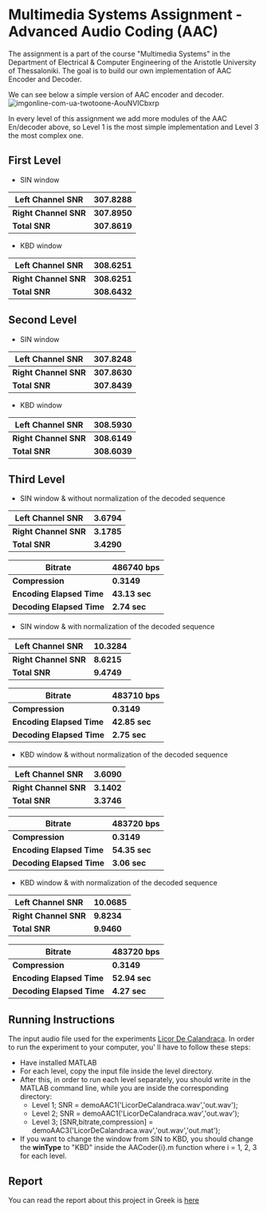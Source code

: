# Multimedia Systems Assignment - Advanced Audio Coding (AAC)
The assignment is a part of the course "Multimedia Systems" in the Department of Electrical & Computer Engineering of the Aristotle University of Thessaloniki. The goal is to build our own implementation of AAC Encoder and Decoder.  

We can see below a simple version of AAC encoder and decoder.
![imgonline-com-ua-twotoone-AouNVICbxrp](https://user-images.githubusercontent.com/66207231/111909853-99b56a80-8a67-11eb-9383-d6a8ae9b446b.jpg)

In every level of this assignment we add more modules of the AAC En/decoder above, so Level 1 is the most simple implementation and Level 3 the most complex one.

## First Level

* SIN window 

| Left Channel SNR | 307.8288 |
| --- | --- |
| **Right Channel SNR** | **307.8950** |
| **Total SNR** | **307.8619** |

* KBD window 

| Left Channel SNR | 308.6251 |
| --- | --- |
| **Right Channel SNR** | **308.6251** |
| **Total SNR** | **308.6432** |


## Second Level 

* SIN window 

| Left Channel SNR | 307.8248 |
| --- | --- |
| **Right Channel SNR** | **307.8630** |
| **Total SNR** | **307.8439** |

* KBD window 

| Left Channel SNR | 308.5930 |
| --- | --- |
| **Right Channel SNR** | **308.6149** |
| **Total SNR** | **308.6039** |

## Third Level

* SIN window & without normalization of the decoded sequence

| Left Channel SNR | 3.6794 |
| --- | --- |
| **Right Channel SNR** | **3.1785** |
| **Total SNR** | **3.4290** |

| Bitrate  | 486740 bps |
| --- | --- |
| **Compression** | **0.3149** |
| **Encoding Elapsed Time** | **43.13 sec** |
| **Decoding Elapsed Time** | **2.74 sec** |

* SIN window & with normalization of the decoded sequence

| Left Channel SNR | 10.3284 |
| --- | --- |
| **Right Channel SNR** | **8.6215** |
| **Total SNR** | **9.4749** |

| Bitrate  | 483710 bps |
| --- | --- |
| **Compression** | **0.3149** |
| **Encoding Elapsed Time** | **42.85 sec** |
| **Decoding Elapsed Time** | **2.75 sec** |

* KBD window & without normalization of the decoded sequence

| Left Channel SNR | 3.6090 |
| --- | --- |
| **Right Channel SNR** | **3.1402** |
| **Total SNR** | **3.3746** |

| Bitrate  | 483720 bps |
| --- | --- |
| **Compression** | **0.3149** |
| **Encoding Elapsed Time** | **54.35 sec** |
| **Decoding Elapsed Time** | **3.06 sec** |


* KBD window & with normalization of the decoded sequence

| Left Channel SNR | 10.0685 |
| --- | --- |
| **Right Channel SNR** | **9.8234** |
| **Total SNR** | **9.9460** |

| Bitrate  | 483720 bps |
| --- | --- |
| **Compression** | **0.3149** |
| **Encoding Elapsed Time** | **52.94 sec** |
| **Decoding Elapsed Time** | **4.27 sec** |

## Running Instructions

The input audio file used for the experiments [Licor De Calandraca](https://github.com/tasos-m/AAC-Coder/blob/main/LicorDeCalandraca.wav). 
In order to run the experiment to your computer, you' ll have to follow these steps:
* Have installed MATLAB
* For each level, copy the input file inside the level directory.
* After this, in order to run each level separately, you should write in the MATLAB command line, while you are inside the corresponding directory:
  - Level 1; SNR = demoAAC1('LicorDeCalandraca.wav','out.wav');
  - Level 2; SNR = demoAAC1('LicorDeCalandraca.wav','out.wav');
  - Level 3; [SNR,bitrate,compression] = demoAAC3('LicorDeCalandraca.wav','out.wav','out.mat');
* If you want to change the window from SIN to KBD, you should change the **winType** to "KBD" inside the AACoder{i}.m function where i = 1, 2, 3 for each level.

## Report

You can read the report about this project in Greek is [here](https://github.com/tasos-m/AAC-Coder/blob/main/report.pdf) 
